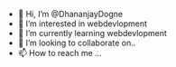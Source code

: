 - 👋 Hi, I’m @DhananjayDogne
- 👀 I’m interested in webdevlopment
- 🌱 I’m currently learning webdevlopment
- 💞️ I’m looking to collaborate on.. 
- 📫 How to reach me ...

<!---
DhananjayDogne/DhananjayDogne is a ✨ special ✨ repository because its `README.md` (this file) appears on your GitHub profile.
You can click the Preview link to take a look at your changes.
--->
